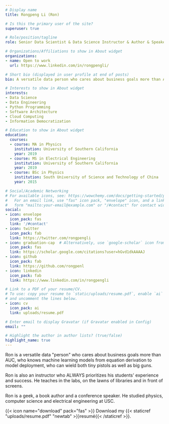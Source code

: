 ```yaml
---
# Display name
title: Rongpeng Li (Ron)

# Is this the primary user of the site?
superuser: true

# Role/position/tagline
role: Senior Data Scientist & Data Science Instructor & Author & Speaker

# Organizations/Affiliations to show in About widget
organizations:
- name: Open to work
  url: https://www.linkedin.com/in/rongpengli/

# Short bio (displayed in user profile at end of posts)
bio: A versatile data person who cares about business goals more than AUC, who knows machine learning models from equation derivation to model deployment. A data science instructor who always prioritizes students and clients' experience and success. Anß automation geek, a book author and a conference speaker.

# Interests to show in About widget
interests:
- Data Science
- Data Engineering
- Python Programming
- Software Architecture
- Cloud Computing
- Information Democratization

# Education to show in About widget
education:
  courses:
  - course: MA in Physics
    institution: University of Southern California
    year: 2019
  - course: MS in Electrical Engineering
    institution: University of Southern California
    year: 2019
  - course: BSc in Physics
    institution: South University of Science and Technology of China
    year: 2015

# Social/Academic Networking
# For available icons, see: https://wowchemy.com/docs/getting-started/page-builder/#icons
#   For an email link, use "fas" icon pack, "envelope" icon, and a link in the
#   form "mailto:your-email@example.com" or "/#contact" for contact widget.
social:
- icon: envelope
  icon_pack: fas
  link: '/#contact'
- icon: twitter
  icon_pack: fab
  link: https://twitter.com/rongpengli
- icon: graduation-cap  # Alternatively, use `google-scholar` icon from `ai` icon pack
  icon_pack: fas
  link: https://scholar.google.com/citations?user=hGvd1dkAAAAJ
- icon: github
  icon_pack: fab
  link: https://github.com/rongpenl
- icon: linkedin
  icon_pack: fab
  link: https://www.linkedin.com/in/rongpengli

# Link to a PDF of your resume/CV.
# To use: copy your resume to `static/uploads/resume.pdf`, enable `ai` icons in `params.toml`, 
# and uncomment the lines below.
- icon: cv
  icon_pack: ai
  link: uploads/resume.pdf

# Enter email to display Gravatar (if Gravatar enabled in Config)
email: ""

# Highlight the author in author lists? (true/false)
highlight_name: true
---
```


Ron is a versatile data "person" who cares about business goals more than AUC, who knows machine learning models from equation derivation to model deployment, who can wield both tiny pistols as well as big guns. 

Ron is also an instructor who ALWAYS prioritizes his students' experience and success. He teaches in the labs, on the lawns of libraries and in front of screens.

Ron is a geek, a book author and a conference speaker. He studied physics, computer science and electrical engineering at USC.

{{< icon name="download" pack="fas" >}} Download my {{< staticref "uploads/resume.pdf" "newtab" >}}resumé{{< /staticref >}}.

